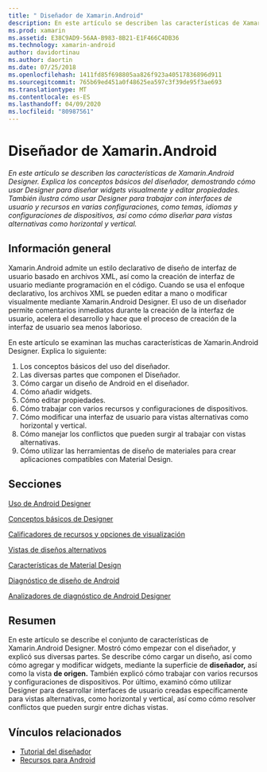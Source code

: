 ```yaml
---
title: " Diseñador de Xamarin.Android"
description: En este artículo se describen las características de Xamarin.Android Designer. Explica los conceptos básicos del diseñador, demostrando cómo usar Designer para diseñar widgets visualmente y editar propiedades. También ilustra cómo usar Designer para trabajar con interfaces de usuario y recursos en varias configuraciones, como temas, idiomas y configuraciones de dispositivos, así como cómo diseñar para vistas alternativas como horizontal y vertical.
ms.prod: xamarin
ms.assetid: E38C9AD9-56AA-B983-8B21-E1F466C4DB36
ms.technology: xamarin-android
author: davidortinau
ms.author: daortin
ms.date: 07/25/2018
ms.openlocfilehash: 1411fd85f698805aa826f923a40517836896d911
ms.sourcegitcommit: 765b69ed451a0f48625ea597c3f39de95f3ae693
ms.translationtype: MT
ms.contentlocale: es-ES
ms.lasthandoff: 04/09/2020
ms.locfileid: "80987561"
---
```

# <a name="xamarinandroid-designer"></a> Diseñador de Xamarin.Android

_En este artículo se describen las características de Xamarin.Android Designer. Explica los conceptos básicos del diseñador, demostrando cómo usar Designer para diseñar widgets visualmente y editar propiedades. También ilustra cómo usar Designer para trabajar con interfaces de usuario y recursos en varias configuraciones, como temas, idiomas y configuraciones de dispositivos, así como cómo diseñar para vistas alternativas como horizontal y vertical._

## <a name="overview"></a>Información general

Xamarin.Android admite un estilo declarativo de diseño de interfaz de usuario basado en archivos XML, así como la creación de interfaz de usuario mediante programación en el código.
Cuando se usa el enfoque declarativo, los archivos XML se pueden editar a mano o modificar visualmente mediante Xamarin.Android Designer. El uso de un diseñador permite comentarios inmediatos durante la creación de la interfaz de usuario, acelera el desarrollo y hace que el proceso de creación de la interfaz de usuario sea menos laborioso.

En este artículo se examinan las muchas características de Xamarin.Android Designer. Explica lo siguiente:

1. Los conceptos básicos del uso del diseñador.
2. Las diversas partes que componen el Diseñador.
3. Cómo cargar un diseño de Android en el diseñador.
4. Cómo añadir widgets.
5. Cómo editar propiedades.
6. Cómo trabajar con varios recursos y configuraciones de dispositivos.
7. Cómo modificar una interfaz de usuario para vistas alternativas como horizontal y vertical. 
8. Cómo manejar los conflictos que pueden surgir al trabajar con vistas alternativas. 
9. Cómo utilizar las herramientas de diseño de materiales para crear aplicaciones compatibles con Material Design.

## <a name="sections"></a>Secciones

 [Uso de Android Designer](~/android/user-interface/android-designer/designer-walkthrough.md)

 [Conceptos básicos de Designer](~/android/user-interface/android-designer/designer-basics.md)

 [Calificadores de recursos y opciones de visualización](~/android/user-interface/android-designer/resource-qualifiers.md)

 [Vistas de diseños alternativos](~/android/user-interface/android-designer/alternative-layout-views.md)

 [Características de Material Design](~/android/user-interface/android-designer/material-design-features.md)

 [Diagnóstico de diseño de Android](~/android/user-interface/android-designer/diagnostics.md)
 
 [Analizadores de diagnóstico de Android Designer](~/android/user-interface/android-designer/diagnostic-analyzers.md)

## <a name="summary"></a>Resumen

En este artículo se describe el conjunto de características de Xamarin.Android Designer.
Mostró cómo empezar con el diseñador, y explicó sus diversas partes. Se describe cómo cargar un diseño, así como cómo agregar y modificar widgets, mediante la superficie de **diseñador,** así como la vista **de origen.** También explicó cómo trabajar con varios recursos y configuraciones de dispositivos. Por último, examinó cómo utilizar Designer para desarrollar interfaces de usuario creadas específicamente para vistas alternativas, como horizontal y vertical, así como cómo resolver conflictos que pueden surgir entre dichas vistas.

## <a name="related-links"></a>Vínculos relacionados

- [Tutorial del diseñador](~/android/user-interface/android-designer/designer-walkthrough.md)
- [Recursos para Android](~/android/app-fundamentals/resources-in-android/index.md)
